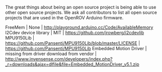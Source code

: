 The great things about being an open source project is being able to use other open source projects.  We ask all contributors to list all open source projects that are used in the OpenROV Arduino firmware.

FreeMem | None | http://playground.arduino.cc/Code/AvailableMemory
I2Cdev device library | MIT | https://github.com/jrowberg/i2cdevlib
MPU9150Lib | https://github.com/Pansenti/MPU9150Lib/blob/master/LICENSE | https://github.com/Pansenti/MPU9150Lib
Embedded Motion Driver | missing from driver download from vendor | http://www.invensense.com/developers/index.php?_r=downloads&ajax=dlfile&file=Embedded_MotionDriver_v5.1.zip
